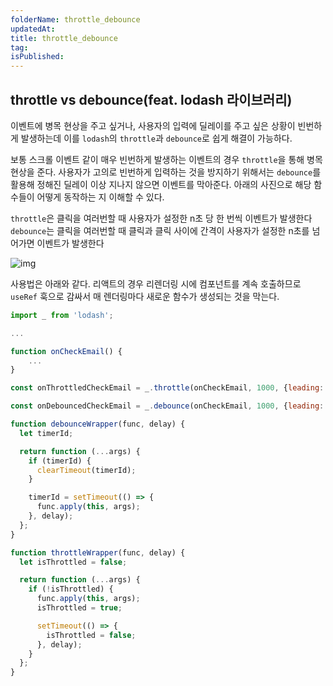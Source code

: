 ```yaml
---
folderName: throttle_debounce
updatedAt:
title: throttle_debounce
tag:
isPublished:
---
```


## throttle vs debounce(feat. lodash 라이브러리)

<!-- todo: 내용 보완 필요 -->

이벤트에 병목 현상을 주고 싶거나, 사용자의 입력에 딜레이를 주고 싶은 상황이 빈번하게 발생하는데 이를 `lodash`의 `throttle`과 `debounce`로 쉽게 해결이 가능하다.

보통 스크롤 이벤트 같이 매우 빈번하게 발생하는 이벤트의 경우 `throttle`을 통해 병목 현상을 준다. 사용자가 고의로 빈번하게 입력하는 것을 방지하기 위해서는 `debounce`를 활용해 정해진 딜레이 이상 지나지 않으면 이벤트를 막아준다. 아래의 사진으로 해당 함수들이 어떻게 동작하는 지 이해할 수 있다.

`throttle`은 클릭을 여러번할 때 사용자가 설정한 n초 당 한 번씩 이벤트가 발생한다
`debounce`는 클릭을 여러번할 때 클릭과 클릭 사이에 간격이 사용자가 설정한 n초를 넘어가면 이벤트가 발생한다

![img](assets/debounce_vs_throttle.png)

사용법은 아래와 같다. 리액트의 경우 리렌더링 시에 컴포넌트를 계속 호출하므로 `useRef` 훅으로 감싸서 매 렌더링마다 새로운 함수가 생성되는 것을 막는다.

```js
import _ from 'lodash';

...

function onCheckEmail() {
    ...
}

const onThrottledCheckEmail = _.throttle(onCheckEmail, 1000, {leading: true, trailling: false});

const onDebouncedCheckEmail = _.debounce(onCheckEmail, 1000, {leading: true, trailling: false});

function debounceWrapper(func, delay) {
  let timerId;

  return function (...args) {
    if (timerId) {
      clearTimeout(timerId);
    }

    timerId = setTimeout(() => {
      func.apply(this, args);
    }, delay);
  };
}

function throttleWrapper(func, delay) {
  let isThrottled = false;

  return function (...args) {
    if (!isThrottled) {
      func.apply(this, args);
      isThrottled = true;

      setTimeout(() => {
        isThrottled = false;
      }, delay);
    }
  };
}
```
